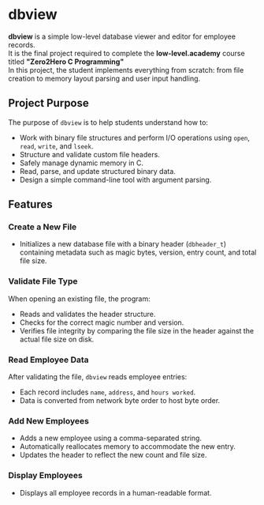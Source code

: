 # dbview

**dbview** is a simple low-level database viewer and editor for employee records.  
It is the final project required to complete the **low-level.academy** course titled **"Zero2Hero C Programming"**  
In this project, the student implements everything from scratch: from file creation to memory layout parsing and user input handling.

## Project Purpose

The purpose of `dbview` is to help students understand how to:

- Work with binary file structures and perform I/O operations using `open`, `read`, `write`, and `lseek`.
- Structure and validate custom file headers.
- Safely manage dynamic memory in C.
- Read, parse, and update structured binary data.
- Design a simple command-line tool with argument parsing.

## Features

### Create a New File
- Initializes a new database file with a binary header (`dbheader_t`) containing metadata such as magic bytes, version, entry count, and total file size.

### Validate File Type
When opening an existing file, the program:
- Reads and validates the header structure.
- Checks for the correct magic number and version.
- Verifies file integrity by comparing the file size in the header against the actual file size on disk.

### Read Employee Data
After validating the file, `dbview` reads employee entries:
- Each record includes `name`, `address`, and `hours worked`.
- Data is converted from network byte order to host byte order.

### Add New Employees
- Adds a new employee using a comma-separated string.
- Automatically reallocates memory to accommodate the new entry.
- Updates the header to reflect the new count and file size.

### Display Employees
- Displays all employee records in a human-readable format.
